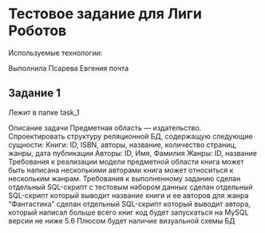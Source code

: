 # Тестовое задание для Лиги Роботов

Используемые технологии:

Выполнила Псарева Евгения почта

## Задание 1

Лежит в папке task_1

Описание задачи
Предметная область — издательство. Спроектировать структуру реляционной БД, содержащую следующие сущности:
Книги: ID, ISBN, авторы, название, количество страниц, жанры, дата публикации
Авторы:  ID, Имя, Фамилия
Жанры: ID, название
Требования к реализации модели предметной области
книга может быть написана несколькими авторами
книга может относиться к нескольким жанрам.
Требования к выполненному заданию
сделан отдельный SQL-скрипт с тестовым набором данных
сделан отдельный SQL-скрипт который выводит название книги и ее авторов для жанра “Фантастика”
сделан отдельный SQL-скрипт который выводит автора, который написал больше всего книг
код будет запускаться на MySQL версии не ниже 5.6
Плюсом будет наличие визуальной схемы БД
